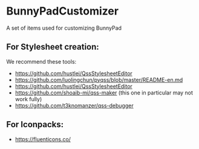 # BunnyPadCustomizer
A set of items used for customizing BunnyPad
## For Stylesheet creation:
  We recommend these tools:
  - https://github.com/hustlei/QssStylesheetEditor
  - https://github.com/luolingchun/pyqss/blob/master/README-en.md
  - https://github.com/hustlei/QssStylesheetEditor
  - https://github.com/shoaib-mi/qss-maker (this one in particular may not work fully)
  - https://github.com/t3knomanzer/qss-debugger
## For Iconpacks:
  - https://fluenticons.co/
